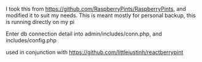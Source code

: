 I took this from https://github.com/RaspberryPints/RaspberryPints, and modified it to suit my needs. This is meant mostly for personal backup, this is running directly on my pi 

Enter db connection detail into admin/includes/conn.php, and includes/config.php

used in conjunction with https://github.com/littlejustinh/reactberrypint

